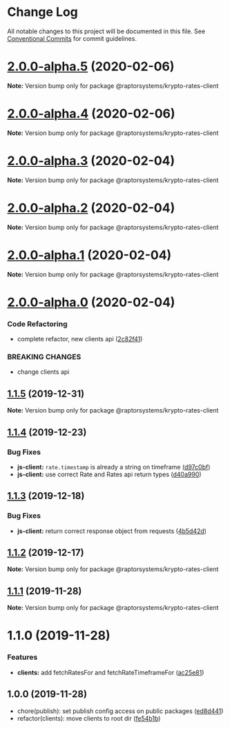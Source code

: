 # Change Log

All notable changes to this project will be documented in this file.
See [Conventional Commits](https://conventionalcommits.org) for commit guidelines.

# [2.0.0-alpha.5](https://github.com/raptorsystems/krypto-rates/compare/@raptorsystems/krypto-rates-client@2.0.0-alpha.4...@raptorsystems/krypto-rates-client@2.0.0-alpha.5) (2020-02-06)

**Note:** Version bump only for package @raptorsystems/krypto-rates-client





# [2.0.0-alpha.4](https://github.com/raptorsystems/krypto-rates/compare/@raptorsystems/krypto-rates-client@2.0.0-alpha.3...@raptorsystems/krypto-rates-client@2.0.0-alpha.4) (2020-02-06)

**Note:** Version bump only for package @raptorsystems/krypto-rates-client





# [2.0.0-alpha.3](https://github.com/raptorsystems/krypto-rates/compare/@raptorsystems/krypto-rates-client@2.0.0-alpha.2...@raptorsystems/krypto-rates-client@2.0.0-alpha.3) (2020-02-04)

**Note:** Version bump only for package @raptorsystems/krypto-rates-client





# [2.0.0-alpha.2](https://github.com/raptorsystems/krypto-rates/compare/@raptorsystems/krypto-rates-client@2.0.0-alpha.1...@raptorsystems/krypto-rates-client@2.0.0-alpha.2) (2020-02-04)

**Note:** Version bump only for package @raptorsystems/krypto-rates-client





# [2.0.0-alpha.1](https://github.com/raptorsystems/krypto-rates/compare/@raptorsystems/krypto-rates-client@2.0.0-alpha.0...@raptorsystems/krypto-rates-client@2.0.0-alpha.1) (2020-02-04)

**Note:** Version bump only for package @raptorsystems/krypto-rates-client





# [2.0.0-alpha.0](https://github.com/raptorsystems/krypto-rates/compare/@raptorsystems/krypto-rates-client@1.1.5...@raptorsystems/krypto-rates-client@2.0.0-alpha.0) (2020-02-04)


### Code Refactoring

* complete refactor, new clients api ([2c82f41](https://github.com/raptorsystems/krypto-rates/commit/2c82f414314dcbe263ab19cda4838e76754620e3))


### BREAKING CHANGES

* change clients api





## [1.1.5](https://github.com/raptorsystems/krypto-rates/compare/@raptorsystems/krypto-rates-client@1.1.4...@raptorsystems/krypto-rates-client@1.1.5) (2019-12-31)

**Note:** Version bump only for package @raptorsystems/krypto-rates-client





## [1.1.4](https://github.com/raptorsystems/krypto-rates/compare/@raptorsystems/krypto-rates-client@1.1.3...@raptorsystems/krypto-rates-client@1.1.4) (2019-12-23)


### Bug Fixes

* **js-client:** `rate.timestamp` is already a string on timeframe ([d97c0bf](https://github.com/raptorsystems/krypto-rates/commit/d97c0bf7f425f915a303e5a5b449e3ae6cd4969e))
* **js-client:** use correct Rate and Rates api return types ([d40a990](https://github.com/raptorsystems/krypto-rates/commit/d40a9903487a0e0111d6ab3f465b0af3fcd564f7))





## [1.1.3](https://github.com/raptorsystems/krypto-rates/compare/@raptorsystems/krypto-rates-client@1.1.2...@raptorsystems/krypto-rates-client@1.1.3) (2019-12-18)


### Bug Fixes

* **js-client:** return correct response object from requests ([4b5d42d](https://github.com/raptorsystems/krypto-rates/commit/4b5d42d3840f8d9cbf9b0e1b44ff9850e339942f))





## [1.1.2](https://github.com/raptorsystems/krypto-rates/compare/@raptorsystems/krypto-rates-client@1.1.1...@raptorsystems/krypto-rates-client@1.1.2) (2019-12-17)

**Note:** Version bump only for package @raptorsystems/krypto-rates-client





## [1.1.1](https://github.com/raptorsystems/krypto-rates/compare/@raptorsystems/krypto-rates-client@1.1.0...@raptorsystems/krypto-rates-client@1.1.1) (2019-11-28)

**Note:** Version bump only for package @raptorsystems/krypto-rates-client





# 1.1.0 (2019-11-28)


### Features

* **clients:** add fetchRatesFor and fetchRateTimeframeFor ([ac25e81](https://github.com/raptorsystems/krypto-rates/commit/ac25e814b0967f5cc2c5a12fd5fc93ea32d7ba42))





## 1.0.0 (2019-11-28)

* chore(publish): set publish config access on public packages ([ed8d441](https://github.com/raptorsystems/krypto-rates/commit/ed8d441))
* refactor(clients): move clients to root dir ([fe54b1b](https://github.com/raptorsystems/krypto-rates/commit/fe54b1b))
